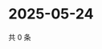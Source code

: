 # 2025-05-24

共 0 条

<!-- BEGIN ZHIHUQUESTIONS -->
<!-- 最后更新时间 Sat May 24 2025 14:14:23 GMT+0800 (China Standard Time) -->

<!-- END ZHIHUQUESTIONS -->
